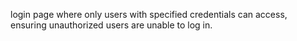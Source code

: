login page where only users with specified credentials can access, ensuring unauthorized users are unable to log in.
